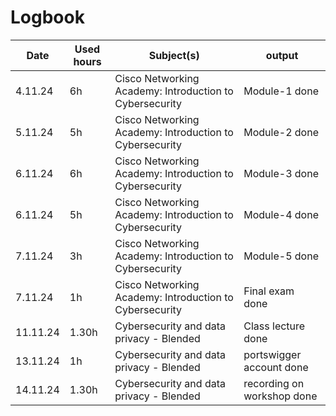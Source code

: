 
# Logbook
|   Date |  Used hours |  Subject(s)  |  output |
| ------------- | ------------- | ------------- | ------------- |
| 4.11.24 | 6h | Cisco Networking Academy: Introduction to Cybersecurity | Module-1 done |
| 5.11.24 | 5h | Cisco Networking Academy: Introduction to Cybersecurity | Module-2 done |
| 6.11.24 | 6h | Cisco Networking Academy: Introduction to Cybersecurity | Module-3 done |
| 6.11.24 | 5h | Cisco Networking Academy: Introduction to Cybersecurity | Module-4 done |
| 7.11.24 | 3h | Cisco Networking Academy: Introduction to Cybersecurity | Module-5 done |
| 7.11.24 | 1h | Cisco Networking Academy: Introduction to Cybersecurity | Final exam done | 
| 11.11.24 | 1.30h  | Cybersecurity and data privacy - Blended |Class lecture done | 
| 13.11.24 | 1h  | Cybersecurity and data privacy - Blended |portswigger account  done | 
| 14.11.24 | 1.30h  | Cybersecurity and data privacy - Blended |recording on workshop done | 
   

